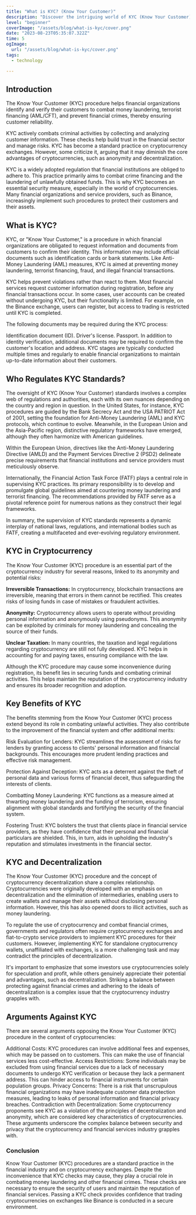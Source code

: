 ```yaml
---
title: "What is KYC? (Know Your Customer)"
description: "Discover the intriguing world of KYC (Know Your Customer) with our comprehensive article. From its origins to its pivotal role in modern business, we delve into the depths of this essential process. Unveil the reasons why KYC is more than just a requirement, and explore how it safeguards businesses and customers alike."
level: "beginner"
coverImage: "/assets/blog/what-is-kyc/cover.png"
date: "2023-08-23T05:35:07.322Z"
time: 5
ogImage:
  url: "/assets/blog/what-is-kyc/cover.png"
tags:
  - technology 

---
```

## Introduction

The Know Your Customer (KYC) procedure helps financial organizations identify and verify their customers to combat money laundering, terrorist financing (AML/CFT), and prevent financial crimes, thereby ensuring customer reliability.

KYC actively combats criminal activities by collecting and analyzing customer information. These checks help build trust in the financial sector and manage risks. KYC has become a standard practice on cryptocurrency exchanges. However, some criticize it, arguing that it may diminish the core advantages of cryptocurrencies, such as anonymity and decentralization.

KYC is a widely adopted regulation that financial institutions are obliged to adhere to. This practice primarily aims to combat crime financing and the laundering of unlawfully obtained funds. This is why KYC becomes an essential security measure, especially in the world of cryptocurrencies. Many financial organizations and service providers, such as Binance, increasingly implement such procedures to protect their customers and their assets.

## What is KYC?

KYC, or "Know Your Customer," is a procedure in which financial organizations are obligated to request information and documents from customers to confirm their identity. This information may include official documents such as identification cards or bank statements. Like Anti-Money Laundering (AML) measures, KYC is aimed at preventing money laundering, terrorist financing, fraud, and illegal financial transactions.

KYC helps prevent violations rather than react to them. Most financial services request customer information during registration, before any financial transactions occur. In some cases, user accounts can be created without undergoing KYC, but their functionality is limited. For example, on the Binance exchange, users can register, but access to trading is restricted until KYC is completed.

The following documents may be required during the KYC process:

Identification document (ID).
Driver's license.
Passport.
In addition to identity verification, additional documents may be required to confirm the customer's location and address. KYC stages are typically conducted multiple times and regularly to enable financial organizations to maintain up-to-date information about their customers.

## Who Regulates KYC Standards?

The oversight of KYC (Know Your Customer) standards involves a complex web of regulations and authorities, each with its own nuances depending on the country and region in question. In the United States, for instance, KYC procedures are guided by the Bank Secrecy Act and the USA PATRIOT Act of 2001, setting the foundation for Anti-Money Laundering (AML) and KYC protocols, which continue to evolve. Meanwhile, in the European Union and the Asia-Pacific region, distinctive regulatory frameworks have emerged, although they often harmonize with American guidelines.

Within the European Union, directives like the Anti-Money Laundering Directive (AMLD) and the Payment Services Directive 2 (PSD2) delineate precise requirements that financial institutions and service providers must meticulously observe.

Internationally, the Financial Action Task Force (FATF) plays a central role in supervising KYC practices. Its primary responsibility is to develop and promulgate global guidelines aimed at countering money laundering and terrorist financing. The recommendations provided by FATF serve as a pivotal reference point for numerous nations as they construct their legal frameworks.

In summary, the supervision of KYC standards represents a dynamic interplay of national laws, regulations, and international bodies such as FATF, creating a multifaceted and ever-evolving regulatory environment.

## KYC in Cryptocurrency

The Know Your Customer (KYC) procedure is an essential part of the cryptocurrency industry for several reasons, linked to its anonymity and potential risks:

**Irreversible Transactions:** In cryptocurrency, blockchain transactions are irreversible, meaning that errors in them cannot be rectified. This creates risks of losing funds in case of mistakes or fraudulent activities.

**Anonymity:** Cryptocurrency allows users to operate without providing personal information and anonymously using pseudonyms. This anonymity can be exploited by criminals for money laundering and concealing the source of their funds.

**Unclear Taxation:** In many countries, the taxation and legal regulations regarding cryptocurrency are still not fully developed. KYC helps in accounting for and paying taxes, ensuring compliance with the law.

Although the KYC procedure may cause some inconvenience during registration, its benefit lies in securing funds and combating criminal activities. This helps maintain the reputation of the cryptocurrency industry and ensures its broader recognition and adoption.

## Key Benefits of KYC
The benefits stemming from the Know Your Customer (KYC) process extend beyond its role in combating unlawful activities. They also contribute to the improvement of the financial system and offer additional merits:

Risk Evaluation for Lenders: KYC streamlines the assessment of risks for lenders by granting access to clients' personal information and financial backgrounds. This encourages more prudent lending practices and effective risk management.

Protection Against Deception: KYC acts as a deterrent against the theft of personal data and various forms of financial deceit, thus safeguarding the interests of clients.

Combatting Money Laundering: KYC functions as a measure aimed at thwarting money laundering and the funding of terrorism, ensuring alignment with global standards and fortifying the security of the financial system.

Fostering Trust: KYC bolsters the trust that clients place in financial service providers, as they have confidence that their personal and financial particulars are shielded. This, in turn, aids in upholding the industry's reputation and stimulates investments in the financial sector.

## KYC and Decentralization

The Know Your Customer (KYC) procedure and the concept of cryptocurrency decentralization share a complex relationship. Cryptocurrencies were originally developed with an emphasis on decentralization and the elimination of intermediaries, enabling users to create wallets and manage their assets without disclosing personal information. However, this has also opened doors to illicit activities, such as money laundering.

To regulate the use of cryptocurrency and combat financial crimes, governments and regulators often require cryptocurrency exchanges and fiat-to-crypto service providers to implement KYC procedures for their customers. However, implementing KYC for standalone cryptocurrency wallets, unaffiliated with exchanges, is a more challenging task and may contradict the principles of decentralization.

It's important to emphasize that some investors use cryptocurrencies solely for speculation and profit, while others genuinely appreciate their potential and advantages, such as decentralization. Striking a balance between protecting against financial crimes and adhering to the ideals of decentralization is a complex issue that the cryptocurrency industry grapples with.

## Arguments Against KYC

There are several arguments opposing the Know Your Customer (KYC) procedure in the context of cryptocurrencies:

Additional Costs: KYC procedures can involve additional fees and expenses, which may be passed on to customers. This can make the use of financial services less cost-effective.
Access Restrictions: Some individuals may be excluded from using financial services due to a lack of necessary documents to undergo KYC verification or because they lack a permanent address. This can hinder access to financial instruments for certain population groups.
Privacy Concerns: There is a risk that unscrupulous financial organizations may have inadequate customer data protection measures, leading to leaks of personal information and financial privacy breaches.
Contradiction with Decentralization: Some cryptocurrency proponents see KYC as a violation of the principles of decentralization and anonymity, which are considered key characteristics of cryptocurrencies.
These arguments underscore the complex balance between security and privacy that the cryptocurrency and financial services industry grapples with.

### Conclusion
Know Your Customer (KYC) procedures are a standard practice in the financial industry and on cryptocurrency exchanges. Despite the inconvenience that KYC checks may cause, they play a crucial role in combating money laundering and other financial crimes. These checks are necessary to ensure the security of users and maintain the reputation of financial services. Passing a KYC check provides confidence that trading cryptocurrencies on exchanges like Binance is conducted in a secure environment.